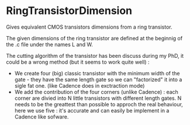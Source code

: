 # RingTransistorDimension
Gives equivalent CMOS transistors dimensions from a ring transistor.

The given dimensions of the ring transistor are defined at the beginnig of the .c file under the names L and W.

The cutting algorithm of the transistor has been discuss during my PhD, it could be a wrong method (but it seems to work quite well) :
  - We create four (big) classic transistor with the minimum width of the gate - they have the same length gate so we can "factorized" it into a sigle fat one. (like Cadence does in exctraction mode)
  - We add the contribution of the four corners (unlike Cadence) : 
    each corner are divied into N little transistors with different length gates.
    N needs to be the greattest than possible to approch the real behaviour, here we use five : it's accurate and can easily be implement in a Cadence like sofware.


